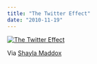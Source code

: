 ```yaml
---
title: "The Twitter Effect"
date: "2010-11-19"
---
```


[![](http://nickfoden.files.wordpress.com/2010/11/the-twitter-effect.jpg "The Twitter Effect")](http://nickfoden.files.wordpress.com/2010/11/the-twitter-effect.jpg)

Via [Shayla Maddox](http://shaylamaddox.blogspot.com/2010/10/twitter-effect.html)
